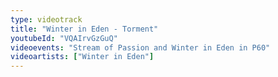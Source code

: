 ```yaml
---
type: videotrack
title: "Winter in Eden - Torment"
youtubeId: "VQAIrvGzGuQ"
videoevents: "Stream of Passion and Winter in Eden in P60"
videoartists: ["Winter in Eden"]
---
```

